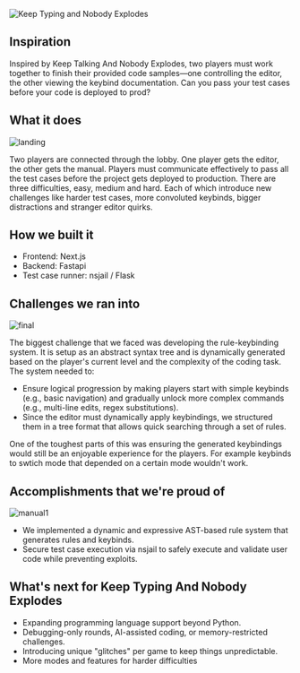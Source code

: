 ![Keep Typing and Nobody Explodes](https://github.com/user-attachments/assets/b82952ad-9fd4-4d8f-a575-78449811932a)

## Inspiration

Inspired by Keep Talking And Nobody Explodes, two players must work together to finish their provided code samples—one controlling the editor, the other viewing the keybind documentation. Can you pass your test cases before your code is deployed to prod?

## What it does

![landing](https://github.com/user-attachments/assets/14efe995-19d8-4840-a5e6-aa7bc284da51)

Two players are connected through the lobby. One player gets the editor, the other gets the manual. Players must communicate effectively to pass all the test cases before the project gets deployed to production. There are three difficulties, easy, medium and hard. Each of which introduce new challenges like harder test cases, more convoluted keybinds, bigger distractions and stranger editor quirks.

## How we built it

- Frontend: Next.js
- Backend: Fastapi
- Test case runner: nsjail / Flask

## Challenges we ran into

![final](https://github.com/user-attachments/assets/49e5d820-bacf-4d95-830b-2c50ae1c98df)

The biggest challenge that we faced was developing the rule-keybinding system. It is setup as an abstract syntax tree and is dynamically generated based on the player's current level and the complexity of the coding task. The system needed to:
 - Ensure logical progression by making players start with simple keybinds (e.g., basic navigation) and gradually unlock more complex commands (e.g., multi-line edits, regex substitutions).
 - Since the editor must dynamically apply keybindings, we structured them in a tree format that allows quick searching through a set of rules.

One of the toughest parts of this was ensuring the generated keybindings would still be an enjoyable experience for the players. For example keybinds to swtich mode that depended on a certain mode wouldn't work.

## Accomplishments that we're proud of

![manual1](https://github.com/user-attachments/assets/ee470665-2f74-4d26-94a6-a45c10863ab9)

 - We implemented a dynamic and expressive AST-based rule system that generates rules and keybinds.
 - Secure test case execution via nsjail to safely execute and validate user code while preventing exploits.


## What's next for Keep Typing And Nobody Explodes

 - Expanding programming language support beyond Python.
 - Debugging-only rounds, AI-assisted coding, or memory-restricted challenges.
 - Introducing unique "glitches" per game to keep things unpredictable.
 - More modes and features for harder difficulties
